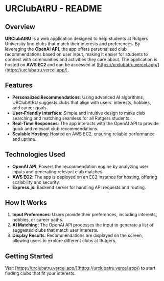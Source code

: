 # URClubAtRU - README

## Overview
**URClubAtRU** is a web application designed to help students at Rutgers University find clubs that match their interests and preferences. By leveraging the **OpenAI API**, the app offers personalized club recommendations based on user input, making it easier for students to connect with communities and activities they care about. The application is hosted on **AWS EC2** and can be accessed at [https://urclubatru.vercel.app/](https://urclubatru.vercel.app/).

## Features
- **Personalized Recommendations**: Using advanced AI algorithms, URClubAtRU suggests clubs that align with users' interests, hobbies, and career goals.
- **User-Friendly Interface**: Simple and intuitive design to make club searching and matching seamless for all Rutgers students.
- **Real-Time Responses**: The app interacts with the OpenAI API to provide quick and relevant club recommendations.
- **Scalable Hosting**: Hosted on AWS EC2, ensuring reliable performance and uptime.

## Technologies Used
- **OpenAI API**: Powers the recommendation engine by analyzing user inputs and generating relevant club matches.
- **AWS EC2**: The app is deployed on an EC2 instance for hosting, offering scalability and security.
- **Express.js**: Backend server for handling API requests and routing.

## How It Works
1. **Input Preferences**: Users provide their preferences, including interests, hobbies, or career paths.
2. **AI Matching**: The OpenAI API processes the input to generate a list of suggested clubs that match user interests.
3. **Display Results**: Recommendations are displayed on the screen, allowing users to explore different clubs at Rutgers.

## Getting Started
Visit [https://urclubatru.vercel.app/](https://urclubatru.vercel.app/) to start finding clubs that fit your interests. 
